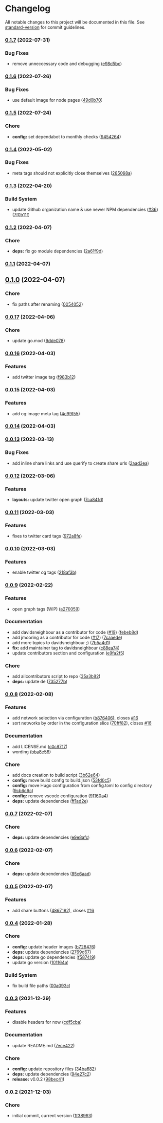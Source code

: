# Changelog

All notable changes to this project will be documented in this file. See [standard-version](https://github.com/conventional-changelog/standard-version) for commit guidelines.

### [0.1.7](https://github.com/davidsneighbour/hugo-sitemap/compare/v0.1.6...v0.1.7) (2022-07-31)


### Bug Fixes

* remove unneccessary code and debugging ([e98d5bc](https://github.com/davidsneighbour/hugo-sitemap/commit/e98d5bcb2d5b6afa6a61510bd4b91da7ac743af3))

### [0.1.6](https://github.com/davidsneighbour/hugo-sitemap/compare/v0.1.5...v0.1.6) (2022-07-26)


### Bug Fixes

* use default image for node pages ([49d0b70](https://github.com/davidsneighbour/hugo-sitemap/commit/49d0b700592413a8f1a2dc5989cb5e4043a67c62))

### [0.1.5](https://github.com/davidsneighbour/hugo-sitemap/compare/v0.1.4...v0.1.5) (2022-07-24)


### Chore

* **config:** set dependabot to monthly checks ([9454264](https://github.com/davidsneighbour/hugo-sitemap/commit/945426474cf36be9b969f082f0007980bb788452))

### [0.1.4](https://github.com/davidsneighbour/hugo-sitemap/compare/v0.1.3...v0.1.4) (2022-05-02)


### Bug Fixes

* meta tags should not explicitly close themselves ([285098a](https://github.com/davidsneighbour/hugo-sitemap/commit/285098a45cac60301aec68fc69b79913f68c7b1d))

### [0.1.3](https://github.com/davidsneighbour/hugo-sitemap/compare/v0.1.2...v0.1.3) (2022-04-20)


### Build System

* update Github organization name & use newer NPM dependencies ([#36](https://github.com/davidsneighbour/hugo-sitemap/issues/36)) ([7f0b11f](https://github.com/davidsneighbour/hugo-sitemap/commit/7f0b11fa17434f7c8da28dc4833682b818852d69))

### [0.1.2](https://github.com/davidsneighbour/hugo-social/compare/v0.1.1...v0.1.2) (2022-04-07)


### Chore

* **deps:** fix go module dependencies ([2a61f9d](https://github.com/davidsneighbour/hugo-social/commit/2a61f9db9df3a0a86a31542b87911b4916ef2706))

### [0.1.1](https://github.com/davidsneighbour/hugo-social/compare/v0.1.0...v0.1.1) (2022-04-07)

## [0.1.0](https://github.com/davidsneighbour/hugo-social/compare/v0.0.17...v0.1.0) (2022-04-07)


### Chore

* fix paths after renaming ([0054052](https://github.com/davidsneighbour/hugo-social/commit/005405295d7c7e969d073cef3c3cec873f017c84))

### [0.0.17](https://github.com/davidsneighbour/hugo-social/compare/v0.0.16...v0.0.17) (2022-04-06)


### Chore

* update go.mod ([9dde078](https://github.com/davidsneighbour/hugo-social/commit/9dde07866507d1a7cd00075c724071486951291c))

### [0.0.16](https://github.com/davidsneighbour/hugo-social/compare/v0.0.15...v0.0.16) (2022-04-03)


### Features

* add twitter image tag ([f983b12](https://github.com/davidsneighbour/hugo-social/commit/f983b12d7e8c621c7b572869cd7cc0564ae8561c))

### [0.0.15](https://github.com/davidsneighbour/hugo-social/compare/v0.0.14...v0.0.15) (2022-04-03)


### Features

* add og:image meta tag ([4c99f55](https://github.com/davidsneighbour/hugo-social/commit/4c99f55aa2e4e777cfe25524b6f3e16d511da4af))

### [0.0.14](https://github.com/davidsneighbour/hugo-social/compare/v0.0.13...v0.0.14) (2022-04-03)

### [0.0.13](https://github.com/davidsneighbour/hugo-social/compare/v0.0.12...v0.0.13) (2022-03-13)


### Bug Fixes

* add inline share links and use querify to create share urls ([2aad3ea](https://github.com/davidsneighbour/hugo-social/commit/2aad3eac3b4911fb59b0c77789a5fc3f0f530ce9))

### [0.0.12](https://github.com/davidsneighbour/hugo-social/compare/v0.0.11...v0.0.12) (2022-03-06)


### Features

* **layouts:** update twitter open graph ([7ca841d](https://github.com/davidsneighbour/hugo-social/commit/7ca841d741c3c29d30043de7ea1c5cfa03498c96))

### [0.0.11](https://github.com/davidsneighbour/hugo-social/compare/v0.0.10...v0.0.11) (2022-03-03)


### Features

* fixes to twitter card tags ([972a8fe](https://github.com/davidsneighbour/hugo-social/commit/972a8fe46cd16216081cd82a829ec6230daea76c))

### [0.0.10](https://github.com/davidsneighbour/hugo-social/compare/v0.0.9...v0.0.10) (2022-03-03)


### Features

* enable twitter og tags ([218af3b](https://github.com/davidsneighbour/hugo-social/commit/218af3b6da088772d1808347d0ec536e1d5a1843))

### [0.0.9](https://github.com/davidsneighbour/hugo-social/compare/v0.0.8...v0.0.9) (2022-02-22)


### Features

* open graph tags (WIP) ([a270059](https://github.com/davidsneighbour/hugo-social/commit/a270059d2778ab85fae2ade9cc66ba191729c10c))


### Documentation

* add davidsneighbour as a contributor for code ([#19](https://github.com/davidsneighbour/hugo-social/issues/19)) ([febeb8d](https://github.com/davidsneighbour/hugo-social/commit/febeb8d91dee3ec8cbead5ba25c21c16c738bc8a))
* add jmooring as a contributor for code ([#17](https://github.com/davidsneighbour/hugo-social/issues/17)) ([7caaede](https://github.com/davidsneighbour/hugo-social/commit/7caaede153977768499fc0b523959a07fd5d5d0a))
* add more topics to davidsneighbour ;) ([7b5a4d1](https://github.com/davidsneighbour/hugo-social/commit/7b5a4d170d22d9b6c6a998cd5079d3afc68afb10))
* **fix:** add maintainer tag to davidsneighbour ([c88ea74](https://github.com/davidsneighbour/hugo-social/commit/c88ea74e08e4390381c43d3f8785ee9e40d02bcb))
* update contributors section and configuration ([e9fa2f5](https://github.com/davidsneighbour/hugo-social/commit/e9fa2f5498fab6bb412a12bfc324299ea9b0908c))


### Chore

* add allcontributors script to repo ([35a3b82](https://github.com/davidsneighbour/hugo-social/commit/35a3b823b50b8ab2b58161ac7a4e79716cbeebc7))
* **deps:** update de ([735277b](https://github.com/davidsneighbour/hugo-social/commit/735277b768ce4bf454883eda0053ed271f53dc40))

### [0.0.8](https://github.com/davidsneighbour/hugo-social/compare/v0.0.7...v0.0.8) (2022-02-08)


### Features

* add network selection via configuration ([b876406](https://github.com/davidsneighbour/hugo-social/commit/b876406b6b0874b2940039e2eb987babb7aa7741)), closes [#16](https://github.com/davidsneighbour/hugo-social/issues/16)
* sort networks by order in the configuration slice ([70fff82](https://github.com/davidsneighbour/hugo-social/commit/70fff82b5a98038c78a797360c5048b3e0a8e0e2)), closes [#16](https://github.com/davidsneighbour/hugo-social/issues/16)


### Documentation

* add LICENSE.md ([c0c8717](https://github.com/davidsneighbour/hugo-social/commit/c0c871767914d9fde307546880aac656961fc91b))
* wording ([bba8e56](https://github.com/davidsneighbour/hugo-social/commit/bba8e563d408cb51dd7983261eb9d2b3310fea8d))


### Chore

* add docs creation to build script ([3b62e64](https://github.com/davidsneighbour/hugo-social/commit/3b62e64572fc71357cae493ba189a1f987cdee3b))
* **config:** move build config to build.json ([53fd0c5](https://github.com/davidsneighbour/hugo-social/commit/53fd0c5ee919f619dd508f5a7abefd720c208641))
* **config:** move Hugo configuration from config.toml to config directory ([9cb6c9c](https://github.com/davidsneighbour/hugo-social/commit/9cb6c9c9714136c06b95885517fae205ca039f41))
* **config:** remove vscode configuration ([91160a4](https://github.com/davidsneighbour/hugo-social/commit/91160a410b17df8d98087035bc094ad63d4af94a))
* **deps:** update dependencies ([ff1ad2e](https://github.com/davidsneighbour/hugo-social/commit/ff1ad2e8bccecb7cbf29a7800666c269baded5d1))

### [0.0.7](https://github.com/davidsneighbour/hugo-social/compare/v0.0.6...v0.0.7) (2022-02-07)


### Chore

* **deps:** update dependencies ([e9e8afc](https://github.com/davidsneighbour/hugo-social/commit/e9e8afc003b7a801e4a19aa71eefae5a5232af65))

### [0.0.6](https://github.com/davidsneighbour/hugo-social/compare/v0.0.5...v0.0.6) (2022-02-07)


### Chore

* **deps:** update dependencies ([85c6aad](https://github.com/davidsneighbour/hugo-social/commit/85c6aad1d97bb529782d61a9320365bee4b1dc9f))

### [0.0.5](https://github.com/davidsneighbour/hugo-social/compare/v0.0.4...v0.0.5) (2022-02-07)


### Features

* add share buttons ([4867182](https://github.com/davidsneighbour/hugo-social/commit/486718256fe755e28ec6c9b52f815654cd3a8500)), closes [#16](https://github.com/davidsneighbour/hugo-social/issues/16)

### [0.0.4](https://github.com/davidsneighbour/hugo-social/compare/v0.0.3...v0.0.4) (2022-01-28)


### Chore

* **config:** update header images ([b728476](https://github.com/davidsneighbour/hugo-social/commit/b728476dc9716daa0440e32c0694d911c890b424))
* **deps:** update dependencies ([2769d67](https://github.com/davidsneighbour/hugo-social/commit/2769d67667993eaa2cb7dbe9f7c9b79bb8771ef4))
* **deps:** update go dependencies ([f587419](https://github.com/davidsneighbour/hugo-social/commit/f5874198a8999a4587e97c763376c5989a08deea))
* update go version ([101164a](https://github.com/davidsneighbour/hugo-social/commit/101164a37ced2887f49b55428e2cd1a66eb7231f))


### Build System

* fix build file paths ([00a093c](https://github.com/davidsneighbour/hugo-social/commit/00a093c481c462a583a6b89f816af004c1ffe250))

### [0.0.3](https://github.com/davidsneighbour/hugo-social/compare/v0.0.2...v0.0.3) (2021-12-29)


### Features

* disable headers for now ([cdf5cba](https://github.com/davidsneighbour/hugo-social/commit/cdf5cba175fc4a2a6b528cf06e256b0e4a175ed8))


### Documentation

* update README.md ([7ece422](https://github.com/davidsneighbour/hugo-social/commit/7ece422ac05fa41e4f3ad30e3753dcf08036e61d))


### Chore

* **config:** update repository files ([34ba682](https://github.com/davidsneighbour/hugo-social/commit/34ba682ff9a6c836f2a675176f81e9d2a585f460))
* **deps:** update dependencies ([94e27c2](https://github.com/davidsneighbour/hugo-social/commit/94e27c243a43ec01209de6b2b44ce48436bebe28))
* **release:** v0.0.2 ([98bec41](https://github.com/davidsneighbour/hugo-social/commit/98bec418b1a3f3eec9a23e1116b5bf1621219c5c))

### 0.0.2 (2021-12-03)


### Chore

* initial commit, current version ([1f38993](https://github.com/davidsneighbour/hugo-social/commit/1f38993fd33c04a3227363bc1f556bc7c594ec2b))

